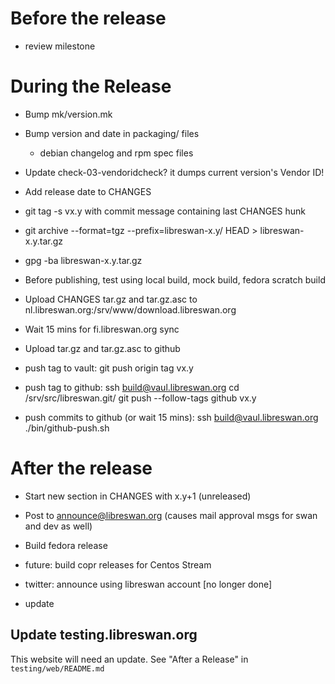 # Before the release

- review milestone

# During the Release

- Bump mk/version.mk

- Bump version and date in packaging/ files
  - debian changelog and rpm spec files

- Update check-03-vendoridcheck?
  it dumps current version's Vendor ID!

- Add release date to CHANGES

- git tag -s vx.y with commit message containing last CHANGES hunk

- git archive --format=tgz --prefix=libreswan-x.y/ HEAD > libreswan-x.y.tar.gz

- gpg -ba libreswan-x.y.tar.gz

- Before publishing, test using local build, mock build, fedora
  scratch build

- Upload CHANGES tar.gz and tar.gz.asc to
  nl.libreswan.org:/srv/www/download.libreswan.org

- Wait 15 mins for fi.libreswan.org sync

- Upload tar.gz and tar.gz.asc to github

- push tag to vault:
    git push origin tag vx.y

- push tag to github:
    ssh build@vaul.libreswan.org cd  /srv/src/libreswan.git/
    git push --follow-tags github vx.y

- push commits to github (or wait 15 mins):
    ssh build@vaul.libreswan.org ./bin/github-push.sh

# After the release

- Start new section in CHANGES with x.y+1 (unreleased)

- Post to announce@libreswan.org (causes mail approval msgs for swan
  and dev as well)

- Build fedora release

- future: build copr releases for Centos Stream

- twitter: announce using libreswan account [no longer done]

- update 

## Update testing.libreswan.org

This website will need an update.  See "After a Release" in
`testing/web/README.md`
